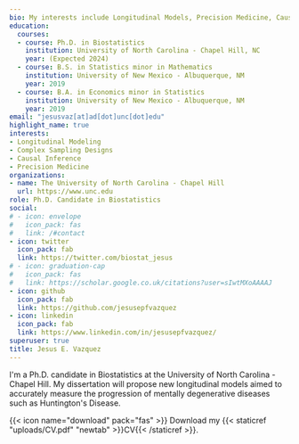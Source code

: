 ```yaml
---
bio: My interests include Longitudinal Models, Precision Medicine, Causal Inference
education:
  courses:
  - course: Ph.D. in Biostatistics
    institution: University of North Carolina - Chapel Hill, NC
    year: (Expected 2024)
  - course: B.S. in Statistics minor in Mathematics
    institution: University of New Mexico - Albuquerque, NM
    year: 2019
  - course: B.A. in Economics minor in Statistics
    institution: University of New Mexico - Albuquerque, NM
    year: 2019
email: "jesusvaz[at]ad[dot]unc[dot]edu"
highlight_name: true
interests:
- Longitudinal Modeling
- Complex Sampling Designs
- Causal Inference
- Precision Medicine
organizations:
- name: The University of North Carolina - Chapel Hill
  url: https://www.unc.edu
role: Ph.D. Candidate in Biostatistics
social:
# - icon: envelope
#   icon_pack: fas
#   link: /#contact
- icon: twitter
  icon_pack: fab
  link: https://twitter.com/biostat_jesus
# - icon: graduation-cap
#   icon_pack: fas
#   link: https://scholar.google.co.uk/citations?user=sIwtMXoAAAAJ
- icon: github
  icon_pack: fab
  link: https://github.com/jesusepfvazquez
- icon: linkedin
  icon_pack: fab
  link: https://www.linkedin.com/in/jesusepfvazquez/
superuser: true
title: Jesus E. Vazquez
---
```


I'm a Ph.D. candidate in Biostatistics at the University of North Carolina - Chapel Hill. My dissertation will propose new longitudinal models aimed to accurately measure the progression of mentally degenerative diseases such as Huntington's Disease.

{{< icon name="download" pack="fas" >}} Download my {{< staticref "uploads/CV.pdf" "newtab" >}}CV{{< /staticref >}}.
